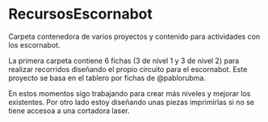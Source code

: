 # RecursosEscornabot
Carpeta contenedora de varios proyectos y contenido para actividades con los escornabot. 

La primera carpeta contiene 6 fichas (3 de nivel 1 y  3 de nivel 2) para realizar recorridos diseñando el propio circuito para el escornabot. Este proyecto se basa en el tablero por fichas de @pablorubma. 

En estos momentos sigo trabajando para crear más niveles y mejorar los existentes. Por otro lado estoy diseñando unas piezas imprimirlas si no se tiene accesoa a una cortadora laser. 

